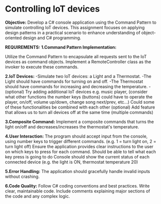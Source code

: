 # Controlling IoT devices
**Objective:**
Develop a C# console application using the Command Pattern to simulate controlling IoT devices. 
This assignment focuses on applying design patterns in a practical scenario to enhance understanding of object-oriented design and C# programming.

**REQUIREMENTS:**
**1.Command Pattern Implementation:**

Utilize the Command Pattern to encapsulate all requests sent to the IoT devices as command objects.
Implement a RemoteController class as the invoker to execute these commands.

**2.IoT Devices:**
-Simulate two IoT devices: a Light and a Thermostat.
-The Light should have commands for turning on and off.
-The Thermostat should have commands for increasing and decreasing the temperature.
-(optional) Try adding additional IoT devices
    e.g. music player, (consider what other functions the number keys (buttons) could have to operate the player, on/off, volume up/down, change song next/prev, etc...) 
    Could some of these functionalities be combined with each other
(optional) Add feature that allows us to turn all devices off at the same time (multiple commands)

**3.Composite Command:**
Implement a composite commands that turns the light on/off and decreases/increases the thermostat's temperature.

**4.User Interaction:**
The program should accept input from the console, using number keys to trigger different commands. (e.g. 1 = turn light on, 2 = turn light off)
Ensure the application provides clear instructions to the user on which keys to press for each command.
Should be able to tell what each key press is going to do
Console should show the current status of each connected device (e.g. the light is ON, thermostat temperature 20)

**5.Error Handling:**
The application should gracefully handle invalid inputs without crashing.

**6.Code Quality:**
Follow C# coding conventions and best practices.
Write clear, maintainable code.
Include comments explaining major sections of the code and any complex logic.
